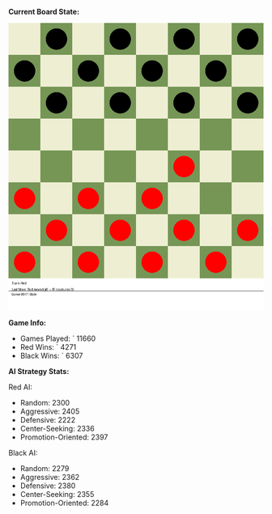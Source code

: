 
**Current Board State:**  
<!-- START_GIF -->
![Checkers Game](./checkers_game.gif)
<!-- END_GIF -->

**Game Info:**  
- Games Played: `<!-- GAMES_PLAYED --> 11660
- Red Wins: `<!-- RED_WINS --> 4271
- Black Wins: `<!-- BLACK_WINS --> 6307

<!-- AI_STATS -->
**AI Strategy Stats:**

Red AI:
- Random: 2300
- Aggressive: 2405
- Defensive: 2222
- Center-Seeking: 2336
- Promotion-Oriented: 2397

Black AI:
- Random: 2279
- Aggressive: 2362
- Defensive: 2380
- Center-Seeking: 2355
- Promotion-Oriented: 2284
